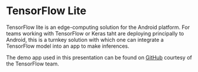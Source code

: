 # TensorFlow Lite

TensorFlow lite is an edge-computing solution for the Android platform. For teams working with TensorFlow or Keras taht are deploying principally to Android, this is a turnkey solution with which one can integrate a TensorFlow model into an app to make inferences.

The demo app used in this presentation can be found on [GitHub](https://github.com/tensorflow/tensorflow/tree/master/tensorflow/contrib/lite/java/demo/app) courtesy of the TensorFlow team.